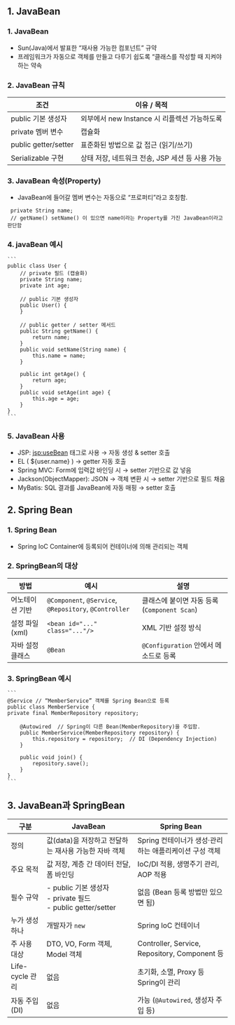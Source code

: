 ## 1. JavaBean
### 1. JavaBean
 - Sun(Java)에서 발표한 “재사용 가능한 컴포넌트” 규약
 - 프레임워크가 자동으로 객체를 만들고 다루기 쉽도록 “클래스를 작성할 때 지켜야 하는 약속
 
### 2. JavaBean 규칙
| 조건                   | 이유 / 목적                        |
| -------------------- | ------------------------------ |
| public 기본 생성자        | 외부에서 new Instance 시 리플렉션 가능하도록 |
| private 멤버 변수        | 캡슐화                            |
| public getter/setter | 표준화된 방법으로 값 접근 (읽기/쓰기)         |
| Serializable 구현      | 상태 저장, 네트워크 전송, JSP 세션 등 사용 가능 |


### 3. JavaBean 속성(Property)
 - JavaBean에 들어갈 멤버 변수는 자동으로 “프로퍼티”라고 호칭함.
 ```
  private String name;
  // getName() setName() 이 있으면 name이라는 Property를 가진 JavaBean이라고 판단함
 ```

### 4. javaBean 예시
    ```
    public class User {
        // private 필드 (캡슐화)
        private String name;
        private int age;
    
        // public 기본 생성자
        public User() {
        }
    
        // public getter / setter 메서드
        public String getName() {
            return name;
        }
        public void setName(String name) {
            this.name = name;
        }
    
        public int getAge() {
            return age;
        }
        public void setAge(int age) {
            this.age = age;
        }
    }    
    ```

### 5. JavaBean 사용
 - JSP: <jsp:useBean> 태그로 사용 → 자동 생성 & setter 호출
 - EL ( ${user.name} ) → getter 자동 호출
 - Spring MVC: Form에 입력값 바인딩 시 → setter 기반으로 값 넣음
 - Jackson(ObjectMapper): JSON → 객체 변환 시 → setter 기반으로 필드 채움
 - MyBatis: SQL 결과를 JavaBean에 자동 매핑 → setter 호출

## 2. Spring Bean
### 1. Spring Bean 
 - Spring IoC Container에 등록되어 컨테이너에 의해 관리되는 객체

### 2. SpringBean의 대상
| 방법         | 예시                                                     | 설명                                |
| ---------- | ------------------------------------------------------ | --------------------------------- |
| 어노테이션 기반   | `@Component`, `@Service`, `@Repository`, `@Controller` | 클래스에 붙이면 자동 등록 (`Component Scan`) |
| 설정 파일(xml) | `<bean id="..." class="..."/>`                         | XML 기반 설정 방식                      |
| 자바 설정 클래스  | `@Bean`                                                | `@Configuration` 안에서 메소드로 등록      |

### 3. SpringBean 예시
    ```
    @Service // “MemberService” 객체를 Spring Bean으로 등록
    public class MemberService {
    private final MemberRepository repository;
    
        @Autowired  // Spring이 다른 Bean(MemberRepository)을 주입함.
        public MemberService(MemberRepository repository) { 
            this.repository = repository;  // DI (Dependency Injection)
        }
    
        public void join() {
            repository.save();
        }
    }
    ```

## 3. JavaBean과 SpringBean
| 구분                | JavaBean                                                                   | Spring Bean                                  |
| ----------------- | -------------------------------------------------------------------------- | -------------------------------------------- |
| 정의            | 값(data)을 저장하고 전달하는 재사용 가능한 자바 객체                                       | Spring 컨테이너가 생성·관리하는 애플리케이션 구성 객체        |
| 주요 목적         | 값 저장, 계층 간 데이터 전달, 폼 바인딩                                                   | IoC/DI 적용, 생명주기 관리, AOP 적용                   |
| 필수 규약         | - public 기본 생성자<br>- private 필드<br>- public getter/setter | 없음 (Bean 등록 방법만 있으면 됨)                       |
| 누가 생성하나       | 개발자가 `new`                                                                 | Spring IoC 컨테이너                              |
| 주 사용 대상       | DTO, VO, Form 객체, Model 객체                                                 | Controller, Service, Repository, Component 등 |
| Life-cycle 관리 | 없음                                                                         | 초기화, 소멸, Proxy 등 Spring이 관리                  |
| 자동 주입(DI)     | 없음                                                                         | 가능 (`@Autowired`, 생성자 주입 등)                  |

